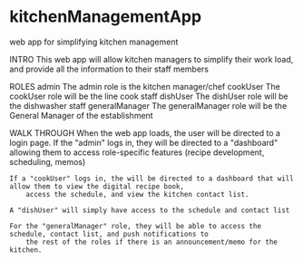 # kitchenManagementApp
web app for simplifying kitchen management

INTRO
This web app will allow kitchen managers to simplify their work load, and provide all the
    information to their staff members

ROLES
    admin
        The admin role is the kitchen manager/chef
    cookUser
        The cookUser role will be the line cook staff
    dishUser
        The dishUser role will be the dishwasher staff
    generalManager
        The generalManager role will be the General Manager of the establishment

WALK THROUGH
    When the web app loads, the user will be directed to a login page.  If the "admin" logs in, they will be
        directed to a "dashboard" allowing them to access role-specific features (recipe development, scheduling, memos)

    If a "cookUser" logs in, the will be directed to a dashboard that will allow them to view the digital recipe book,
        access the schedule, and view the kitchen contact list.

    A "dishUser" will simply have access to the schedule and contact list

    For the "generalManager" role, they will be able to access the schedule, contact list, and push notifications to
        the rest of the roles if there is an announcement/memo for the kitchen.